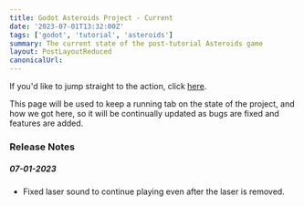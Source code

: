 ```yaml
---
title: Godot Asteroids Project - Current
date: '2023-07-01T13:32:00Z'
tags: ['godot', 'tutorial', 'asteroids']
summary: The current state of the post-tutorial Asteroids game
layout: PostLayoutReduced
canonicalUrl:
---
```


If you'd like to jump straight to the action, click [here](/static/games/asteroids-current/space-asteroid.html).

This page will be used to keep a running tab on the state of the project, and how we got here, so it will be
continually updated as bugs are fixed and features are added.

### Release Notes

##### 07-01-2023

- Fixed laser sound to continue playing even after the laser is removed.

